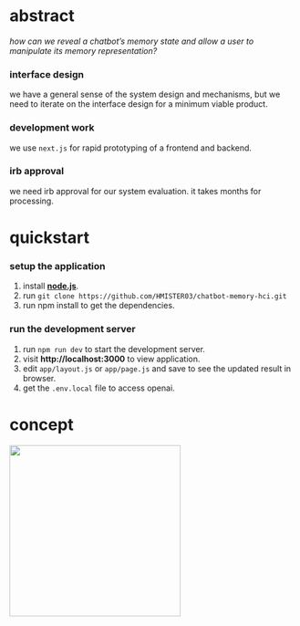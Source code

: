 # abstract
*how can we reveal a chatbot’s memory state and allow a user to manipulate its memory representation?*
### interface design
we have a general sense of the system design and mechanisms, but we need to iterate on the interface design for a minimum viable product.
### development work
we use `next.js` for rapid prototyping of a frontend and backend.
### irb approval
we need irb approval for our system evaluation. it takes months for processing.
# quickstart
### setup the application
1. install **[node.js](https://nodejs.org/en)**.
2. run `git clone https://github.com/HMISTER03/chatbot-memory-hci.git`
3. run npm install to get the dependencies.
### run the development server
1. run `npm run dev` to start the development server.
2. visit **http://localhost:3000** to view application.
3. edit `app/layout.js` or `app/page.js` and save to see the updated result in browser.
4. get the `.env.local` file to access openai.
# concept
<img src=https://github.com/HMISTER03/chatbot-memory-hci/assets/44552816/c21d922c-64f1-480a-a334-c6184924a1d9 width=300>
